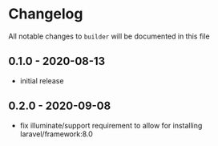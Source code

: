 # Changelog

All notable changes to `builder` will be documented in this file

## 0.1.0 - 2020-08-13
- initial release


## 0.2.0 - 2020-09-08
- fix illuminate/support requirement to allow for installing laravel/framework:8.0
